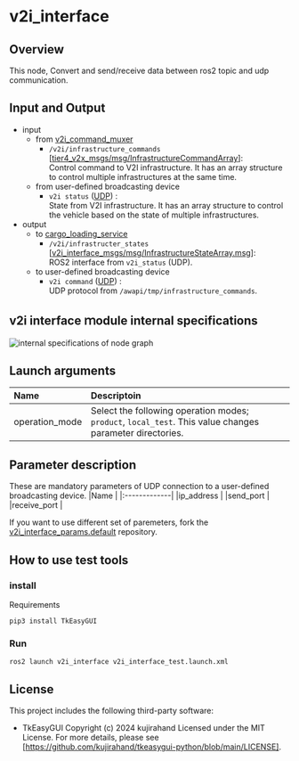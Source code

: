 # v2i_interface

## Overview
This node, Convert and send/receive data between ros2 topic and udp communication.

## Input and Output
- input
  - from [v2i_command_muxer](https://github.com/eve-autonomy/v2i_interface)
    - `/v2i/infrastructure_commands` \[[tier4_v2x_msgs/msg/InfrastructureCommandArray](https://github.com/tier4/tier4_autoware_msgs/blob/tier4/universe/tier4_v2x_msgs/msg/InfrastructureCommandArray.msg)\]:<br>Control command to V2I infrastructure. It has an array structure to control multiple infrastructures at the same time.
  - from user-defined broadcasting device
    - `v2i status` ([UDP](#v2i-status)) :<br>State from V2I infrastructure. It has an array structure to control the vehicle based on the state of multiple infrastructures.
- output
  - to [cargo_loading_service](https://github.com/eve-autonomy/cargo_loading_service)
    - `/v2i/infrastructer_states` \[[v2i_interface_msgs/msg/InfrastructureStateArray.msg](https://github.com/eve-autonomy/v2i_interface_msgs/blob/main/msg/InfrastructureState.msg)\]:<br>ROS2 interface from `v2i_status` (UDP).
  - to user-defined broadcasting device
    - `v2i command` ([UDP](#v2i-command)) :<br>UDP protocol from `/awapi/tmp/infrastructure_commands`.

## v2i interface ｍodule internal specifications
![internal specifications of node graph](http://www.plantuml.com/plantuml/proxy?cache=no&src=https://raw.githubusercontent.com/eve-autonomy/v2i_interface/main/docs/node_graph_internal_spec.pu)

## Launch arguments

|Name          |Descriptoin|
|:-------------|:----------|
|operation_mode|Select the following operation modes; `product`, `local_test`. This value changes parameter directories.|

## Parameter description
These are mandatory parameters of UDP connection to a user-defined broadcasting device.
|Name          |
|:-------------|
|ip_address    |
|send_port     |
|receive_port  |

If you want to use different set of paremeters, fork the [v2i_interface_params.default](https://github.com/eve-autonomy/v2i_interface_params.default) repository.

## How to use test tools
### install
Requirements
```
pip3 install TkEasyGUI
```
### Run 
```
ros2 launch v2i_interface v2i_interface_test.launch.xml
```

## License
This project includes the following third-party software:

- TkEasyGUI Copyright (c) 2024 kujirahand  Licensed under the MIT License.
For more details, please see [https://github.com/kujirahand/tkeasygui-python/blob/main/LICENSE].
